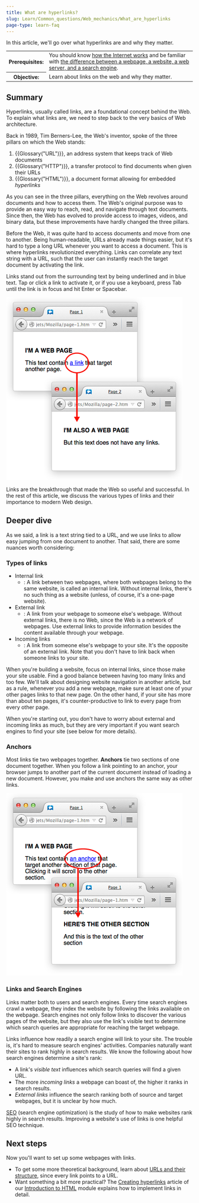 ```yaml
---
title: What are hyperlinks?
slug: Learn/Common_questions/Web_mechanics/What_are_hyperlinks
page-type: learn-faq
---
```




In this article, we'll go over what hyperlinks are and why they matter.

<table>
  <tbody>
    <tr>
      <th scope="row">Prerequisites:</th>
      <td>
        You should know
        <a href="/en-US/docs/Learn/Common_questions/Web_mechanics/How_does_the_Internet_work"
          >how the Internet works</a
        >
        and be familiar with <a
          href="/en-US/docs/Learn/Common_questions/Web_mechanics/Pages_sites_servers_and_search_engines"
        >
          the difference between a webpage, a website, a web server, and a
          search engine</a
        >.
      </td>
    </tr>
    <tr>
      <th scope="row">Objective:</th>
      <td>Learn about links on the web and why they matter.</td>
    </tr>
  </tbody>
</table>

## Summary

Hyperlinks, usually called links, are a foundational concept behind the Web. To explain what links are, we need to step back to the very basics of Web architecture.

Back in 1989, Tim Berners-Lee, the Web's inventor, spoke of the three pillars on which the Web stands:

1. {{Glossary("URL")}}, an address system that keeps track of Web documents
2. {{Glossary("HTTP")}}, a transfer protocol to find documents when given their URLs
3. {{Glossary("HTML")}}, a document format allowing for embedded _hyperlinks_

As you can see in the three pillars, everything on the Web revolves around documents and how to access them. The Web's original purpose was to provide an easy way to reach, read, and navigate through text documents. Since then, the Web has evolved to provide access to images, videos, and binary data, but these improvements have hardly changed the three pillars.

Before the Web, it was quite hard to access documents and move from one to another. Being human-readable, URLs already made things easier, but it's hard to type a long URL whenever you want to access a document. This is where hyperlinks revolutionized everything. Links can correlate any text string with a URL, such that the user can instantly reach the target document by activating the link.

Links stand out from the surrounding text by being underlined and in blue text. Tap or click a link to activate it, or if you use a keyboard, press Tab until the link is in focus and hit Enter or Spacebar.

![Example of a basic display and effect of a link in a web page](link-1.png)

Links are the breakthrough that made the Web so useful and successful. In the rest of this article, we discuss the various types of links and their importance to modern Web design.

## Deeper dive

As we said, a link is a text string tied to a URL, and we use links to allow easy jumping from one document to another. That said, there are some nuances worth considering:

### Types of links

- Internal link
  - : A link between two webpages, where both webpages belong to the same website, is called an internal link. Without internal links, there's no such thing as a website (unless, of course, it's a one-page website).
- External link
  - : A link from your webpage to someone else's webpage. Without external links, there is no Web, since the Web is a network of webpages. Use external links to provide information besides the content available through your webpage.
- Incoming links
  - : A link from someone else's webpage to your site. It's the opposite of an external link. Note that you don't have to link back when someone links to your site.

When you're building a website, focus on internal links, since those make your site usable. Find a good balance between having too many links and too few. We'll talk about designing website navigation in another article, but as a rule, whenever you add a new webpage, make sure at least one of your other pages links to that new page. On the other hand, if your site has more than about ten pages, it's counter-productive to link to every page from every other page.

When you're starting out, you don't have to worry about external and incoming links as much, but they are very important if you want search engines to find your site (see below for more details).

### Anchors

Most links tie two webpages together. **Anchors** tie two sections of one document together. When you follow a link pointing to an anchor, your browser jumps to another part of the current document instead of loading a new document. However, you make and use anchors the same way as other links.

![Example of a basic display and effect of an anchor in a web page](link-2.png)

### Links and Search Engines

Links matter both to users and search engines. Every time search engines crawl a webpage, they index the website by following the links available on the webpage. Search engines not only follow links to discover the various pages of the website, but they also use the link's visible text to determine which search queries are appropriate for reaching the target webpage.

Links influence how readily a search engine will link to your site. The trouble is, it's hard to measure search engines' activities. Companies naturally want their sites to rank highly in search results. We know the following about how search engines determine a site's rank:

- A link's _visible text_ influences which search queries will find a given URL.
- The more _incoming links_ a webpage can boast of, the higher it ranks in search results.
- _External links_ influence the search ranking both of source and target webpages, but it is unclear by how much.

[SEO](https://en.wikipedia.org/wiki/Search_engine_optimization) (search engine optimization) is the study of how to make websites rank highly in search results. Improving a website's use of links is one helpful SEO technique.

## Next steps

Now you'll want to set up some webpages with links.

- To get some more theoretical background, learn about [URLs and their structure](/en-US/docs/Learn/Common_questions/Web_mechanics/What_is_a_URL), since every link points to a URL.
- Want something a bit more practical? The [Creating hyperlinks](/en-US/docs/Learn/HTML/Introduction_to_HTML/Creating_hyperlinks) article of our [Introduction to HTML](/en-US/docs/Learn/HTML/Introduction_to_HTML) module explains how to implement links in detail.
